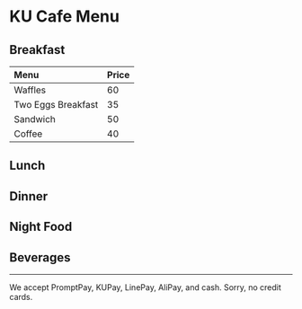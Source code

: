 # KU Cafe Menu


## Breakfast

| Menu               | Price |
|:-------------------|-------|
| Waffles            | 60    |
| Two Eggs Breakfast | 35    |
| Sandwich           | 50    |
| Coffee             | 40    |

## Lunch 


## Dinner


## Night Food


## Beverages



---

We accept PromptPay, KUPay, LinePay, AliPay, and cash. Sorry, no credit cards.
